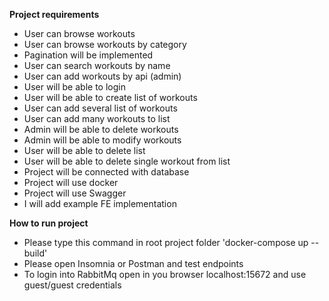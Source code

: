**Project requirements**
- User can browse workouts
- User can browse workouts by category
- Pagination will be implemented
- User can search workouts by name
- User can add workouts by api (admin)
- User will be able to login
- User will be able to create list of workouts
- User can add several list of workouts
- User can add many workouts to list
- Admin will be able to delete workouts
- Admin will be able to modify workouts
- User will be able to delete list
- User will be able to delete single workout from list
- Project will be connected with database
- Project will use docker
- Project will use Swagger
- I will add example FE implementation

**How to run project**
- Please type this command in root project folder 'docker-compose up --build'
- Please open Insomnia or Postman and test endpoints
- To login into RabbitMq open in you browser localhost:15672 and use guest/guest credentials

